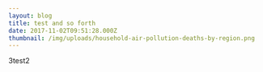 ```yaml
---
layout: blog
title: test and so forth
date: 2017-11-02T09:51:28.000Z
thumbnail: /img/uploads/household-air-pollution-deaths-by-region.png
---
```

3test2
